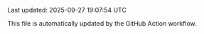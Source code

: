 Last updated: 2025-09-27 19:07:54 UTC

This file is automatically updated by the GitHub Action workflow.
